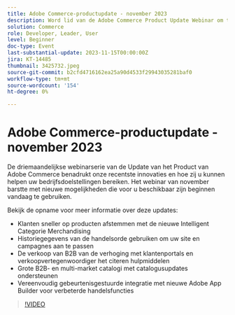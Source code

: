 ```yaml
---
title: Adobe Commerce-productupdate - november 2023
description: Word lid van de Adobe Commerce Product Update Webinar om te leren hoe wij het platform met vele nieuwe en opwindende mogelijkheden transformeren! We zullen de nieuwste innovaties op het gebied van de handel onder de aandacht brengen en laten zien hoe u met deze innovaties uw omzet kunt vergroten, de ontwikkeling kunt stroomlijnen en de prestaties kunt verbeteren.
solution: Commerce
role: Developer, Leader, User
level: Beginner
doc-type: Event
last-substantial-update: 2023-11-15T00:00:00Z
jira: KT-14485
thumbnail: 3425732.jpeg
source-git-commit: b2cfd4716162ea25a90d4533f29943035281baf0
workflow-type: tm+mt
source-wordcount: '154'
ht-degree: 0%

---
```


# Adobe Commerce-productupdate - november 2023

De driemaandelijkse webinarserie van de Update van het Product van Adobe Commerce benadrukt onze recentste innovaties en hoe zij u kunnen helpen uw bedrijfsdoelstellingen bereiken. Het webinar van november barstte met nieuwe mogelijkheden die voor u beschikbaar zijn beginnen vandaag te gebruiken.

Bekijk de opname voor meer informatie over deze updates:

* Klanten sneller op producten afstemmen met de nieuwe Intelligent Categorie Merchandising
* Historiegegevens van de handelsorde gebruiken om uw site en campagnes aan te passen
* De verkoop van B2B van de verhoging met klantenportals en verkoopvertegenwoordiger het citeren hulpmiddelen
* Grote B2B- en multi-market catalogi met catalogusupdates ondersteunen
* Vereenvoudig gebeurtenisgestuurde integratie met nieuwe Adobe App Builder voor verbeterde handelsfuncties

>[!VIDEO](https://video.tv.adobe.com/v/3425732/?learn=on)
